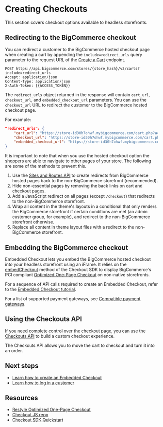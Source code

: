 # Creating Checkouts



This section covers checkout options available to headless storefronts.

## Redirecting to the BigCommerce checkout

You can redirect a customer to the BigCommerce hosted checkout page when creating a cart by appending the `include=redirect_urls` query parameter to the request URL of the [Create a Cart](/api-reference/store-management/carts/cart/createacart) endpoint.

```
POST https://api.bigcommerce.com/stores/{store_hash}/v3/carts?include=redirect_urls
Accept: application/json
Content-Type: application/json
X-Auth-Token: {{ACCESS_TOKEN}}
```

The `redirect_urls` object returned in the response will contain `cart_url`, `checkout_url`, and `embedded_checkout_url` parameters. You can use the `checkout_url` URL to redirect the customer to the BigCommerce hosted checkout page.

For example:

```json
"redirect_urls": {
    "cart_url": "https://store-id30h7ohwf.mybigcommerce.com/cart.php?action=load&id=1687e279-6813-44a8-aee7-1cbe4c01297c&token=cb6d14d60b724cd844b3f21ccaaaa69d66f3fdb327baea08dfb176c15e0dcc4f",
    "checkout_url": "https://store-id30h7ohwf.mybigcommerce.com/cart.php?action=loadInCheckout&id=1687e279-6813-44a8-aee7-1cbe4c01297c&token=cb6d14d60b724cd844b3f21ccaaaa69d66f3fdb327baea08dfb176c15e0dcc4f",
    "embedded_checkout_url": "https://store-id30h7ohwf.mybigcommerce.com/cart.php?embedded=1&action=loadInCheckout&id=1687e279-6813-44a8-aee7-1cbe4c01297c&token=cb6d14d60b724cd844b3f21ccaaaa69d66f3fdb327baea08dfb176c15e0dcc4f"
}
```

It is important to note that when you use the hosted checkout option the shoppers are able to navigate to other pages of your store. The following are some of the methods to prevent this.

1. Use the [Sites and Routes API](/api-reference/store-management/sites) to create redirects from BigCommerce hosted pages back to the non-BigCommerce storefront (recommended).
2. Hide non-essential pages by removing the back links on cart and checkout pages.
3. Add a JavaScript redirect on all pages (except `/checkout`) that redirects to the non-BigCommerce storefront.
4. Wrap all content in the theme's layouts in a conditional that only renders the BigCommerce storefront if certain conditions are met (an admin customer group, for example), and redirect to the non-BigCommerce storefront otherwise.
5. Replace all content in theme layout files with a redirect to the non-BigCommerce storefront.

## Embedding the BigCommerce checkout

Embedded Checkout lets you embed the BigCommerce hosted checkout into your headless storefront using an iFrame. It relies on the [embedCheckout](https://github.com/bigcommerce/checkout-sdk-js/blob/master/docs/README.md#embedcheckout) method of the Checkout SDK to display BigCommerce's PCI compliant [Optimized One-Page Checkout](https://support.bigcommerce.com/s/article/Optimized-Single-Page-Checkout?language=en_US) on non-native storefronts. 

For a sequence of API calls required to create an Embedded Checkout, refer to the [Embedded Checkout tutorial](/api-docs/storefronts/embedded-checkout/embedded-checkout-tutorial). 

For a list of supported payment gateways, see [Compatible payment gateways](/api-docs/store-management/payment-processing#compatible-payment-gateways).

## Using the Checkouts API

If you need complete control over the checkout page, you can use the [Checkouts API](/api-reference/store-management/checkouts) to build a custom checkout experience. 

The Checkouts API allows you to move the cart to checkout and turn it into an order.

## Next steps

- [Learn how to create an Embedded Checkout](/api-docs/storefronts/embedded-checkout/embedded-checkout-tutorial)
- [Learn how to log in a customer](/api-docs/storefronts/guide/customers)

## Resources

- [Restyle Optimized One-Page Checkout](/stencil-docs/customizing-checkout/optimized-one-page-checkout)
- [Checkout JS repo](https://github.com/bigcommerce/checkout-js)
- [Checkout SDK Quickstart](/stencil-docs/customizing-checkout/checkout-sdk-quickstart)
